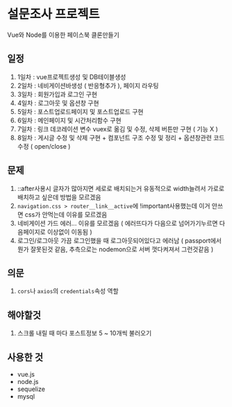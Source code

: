 # 설문조사 프로젝트
Vue와 Node를 이용한 페이스북 클론만들기

## 일정
1. 1일차 : vue프로젝트생성 및 DB테이블생성
2. 2일차 : 네비게이션바생성 ( 반응형추가 ), 페이지 라우팅
3. 3일차 : 회원가입과 로그인 구현
4. 4일차 : 로그아웃 및 옵션창 구현
5. 5일차 : 포스트업로드페이지 및 포스트업로드 구현
6. 6일차 : 메인페이지 및 시간처리함수 구현
7. 7일차 : 링크 데코레이션 변수 vuex로 옮김 및 수정, 삭제 버튼만 구현 ( 기능 X )
8. 8일차 : 게시글 수정 및 삭제 구현 + 컴포넌트 구조 수정 및 정리 + 옵션창관련 코드 수정 ( open/close )

## 문제
1. ::after사용시 글자가 많아지면 세로로 배치되는거 유동적으로 width늘려서 가로로 배치하고 싶은데 방법을 모르겠음
2. `navigation.css > router__link__active`에 !important사용했는데 이거 안쓰면 css가 안먹는데 이유를 모르겠음
3. 네비게이션 가드 에러... 이유를 모르겠음 ( 에러뜨다가 다음으로 넘어가기누르면 다음페이지로 이상없이 이동됨 )
4. 로그인/로그아웃 가끔 로그인했을 때 로그아웃되어있다고 에러남 ( passport에서 뭔가 잘못된것 같음, 추측으로는 nodemon으로 서버 껏다켜져서 그런것같음 )

## 의문
1. `cors`나 `axios`의 `credentials`속성 역할

## 해야할것
1. 스크롤 내릴 때 마다 포스트정보 5 ~ 10개씩 불러오기

## 사용한 것
+ vue.js
+ node.js
+ sequelize
+ mysql

